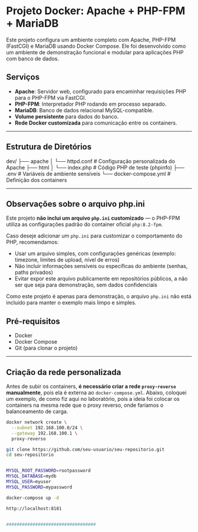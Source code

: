 # Projeto Docker: Apache + PHP-FPM + MariaDB

Este projeto configura um ambiente completo com Apache, PHP-FPM (FastCGI) e MariaDB usando Docker Compose. Ele foi desenvolvido como um ambiente de demonstração funcional e modular para aplicações PHP com banco de dados.

## Serviços

- **Apache**: Servidor web, configurado para encaminhar requisições PHP para o PHP-FPM via FastCGI.
- **PHP-FPM**: Interpretador PHP rodando em processo separado.
- **MariaDB**: Banco de dados relacional MySQL-compatible.
- **Volume persistente** para dados do banco.
- **Rede Docker customizada** para comunicação entre os containers.

---

## Estrutura de Diretórios
dev/
├── apache
│ └── httpd.conf # Configuração personalizada do Apache
├── html
│ └── index.php # Código PHP de teste (phpinfo)
├── .env # Variáveis de ambiente sensíveis
└── docker-compose.yml # Definição dos containers


---

## Observações sobre o arquivo php.ini

Este projeto **não inclui um arquivo `php.ini` customizado** — o PHP-FPM utiliza as configurações padrão do container oficial `php:8.2-fpm`.

Caso deseje adicionar um `php.ini` para customizar o comportamento do PHP, recomendamos:

- Usar um arquivo simples, com configurações genéricas (exemplo: timezone, limites de upload, nível de erros)
- Não incluir informações sensíveis ou específicas do ambiente (senhas, paths privados)
- Evitar expor este arquivo publicamente em repositórios públicos, a não ser que seja para demonstração, sem dados confidenciais

Como este projeto é apenas para demonstração, o arquivo `php.ini` não está incluído para manter o exemplo mais limpo e simples.


## Pré-requisitos

- Docker
- Docker Compose
- Git (para clonar o projeto)

---

## Criação da rede personalizada

Antes de subir os containers, **é necessário criar a rede `proxy-reverso` manualmente**, pois ela é externa ao `docker-compose.yml`.
Abaixo, coloquei um exemplo, de como fiz aqui no laboratório, pois a ideia foi colocar os containers na mesma rede que o proxy reverso, onde faríamos o balanceamento de carga.

```bash
docker network create \
  --subnet 192.168.100.0/24 \
  --gateway 192.168.100.1 \
  proxy-reverso

git clone https://github.com/seu-usuario/seu-repositorio.git
cd seu-repositorio


MYSQL_ROOT_PASSWORD=rootpassword
MYSQL_DATABASE=mydb
MYSQL_USER=myuser
MYSQL_PASSWORD=mypassword

docker-compose up -d

http://localhost:8181


##################################

